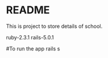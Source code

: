 # README
This is  project to store details of school.

ruby-2.3.1
rails-5.0.1

#To run the app
rails s

